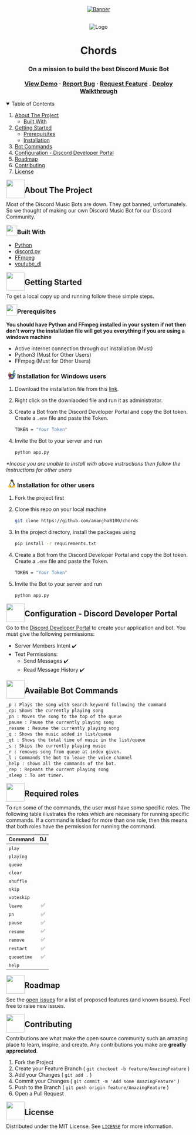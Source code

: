 <div align="center"><a href="https://hacktoberfest.digitalocean.com/"><img src="https://hacktoberfest.digitalocean.com/_nuxt/img/logo-hacktoberfest-full.f42e3b1.svg" alt="Banner" width="60%"/></a></div>

<!-- PROJECT LOGO -->
<br />
<p align="center">
    <img src="./Logo/icon.png" alt="Logo" width="40%">

  <h1 align="center">Chords</h1>

  <h3 align="center">
    On a mission to build the best Discord Music Bot
    <br />
    <br />
    <a href="https://github.com/amanjha8100/chords">View Demo</a>
    ·
    <a href="https://github.com/amanjha8100/chords/issues">Report Bug</a>
    ·
    <a href="https://github.com/amanjha8100/chords/issues">Request Feature</a>
    .
    <a href="https://github.com/amanjha8100/chords/blob/main/doc/deploy.md">Deploy Walkthrough</a>
  </h3>
</p>

<!-- TABLE OF CONTENTS -->
<details open="open">
  <summary>Table of Contents</summary>
  <ol>
    <li>
      <a href="#about-the-project">About The Project</a>
      <ul>
        <li><a href="#built-with">Built With</a></li>
      </ul>
    </li>
    <li>
      <a href="#getting-started">Getting Started</a>
      <ul>
        <li><a href="#prerequisites">Prerequisites</a></li>
        <li><a href="#installation">Installation</a></li>
      </ul>
    </li>
    <li><a href="#available-bot-commands">Bot Commands</a></li>
    <li><a href="#configuration---discord-developer-portal">Configuration - Discord Developer Portal</a></li>
    <li><a href="#roadmap">Roadmap</a></li>
    <li><a href="#contributing">Contributing</a></li>
    <li><a href="#license">License</a></li>
  </ol>
</details>

<!-- ABOUT THE PROJECT -->
<img align="left" src="https://github.com/Yoda-Canada/chords/blob/issue-32/icon/Toicon-icon-fandom-annoy.svg.png" width="50px" height="50px" />

## About The Project

Most of the Discord Music Bots are down. They got banned, unfortunately.\
So we thought of making our own Discord Music Bot for our Discord Community.

<img align="left" src="https://github.com/Yoda-Canada/chords/blob/issue-32/icon/note.png" width="30px" height="30px" />

### Built With

- [Python](https://www.python.org/)
- [discord.py](https://discordpy.readthedocs.io/)
- [FFmpeg](https://www.ffmpeg.org/)
- [youtube_dl](https://pypi.org/project/youtube_dl/)

<!-- GETTING STARTED -->
<img align="left" src="https://github.com/Yoda-Canada/chords/blob/issue-32/icon/Toicon-icon-fandom-charm.svg.png" width="50px" height="50px" />

## Getting Started

To get a local copy up and running follow these simple steps.

<img align="left" src="https://github.com/Yoda-Canada/chords/blob/issue-32/icon/note.png" width="30px" height="30px" />

### Prerequisites

  **You should have Python and FFmpeg installed in your system if not then don't worry the installation file will get you everything if you are using a windows machine**
- Active internet connection through out installation (Must)
- Python3   (Must for Other Users)
- FFmpeg    (Must for Other Users)

<img align="left" src="https://github.com/sagarkumar3105/chords/blob/1bb1bd0e28adabdd1d76ee3bbbc40f3befc2314e/icon/1.png" width="30px" height="30px" />

### Installation for Windows users

1. Download the installation file from this [link](https://downgit.github.io/#/home?url=https://github.com/sagarkumar3105/chords/blob/e1d9a2aa24a5f2bca807466e3f08ee1eca72aa4e/installer.bat).
2. Right click on the downlaoded file and run it as administrator.
3. Create a Bot from the Discord Developer Portal and copy the Bot token. Create a `.env` file and paste the Token.

   ```sh
   TOKEN = "Your Token"
   ```

4. Invite the Bot to your server and run

   ```sh
   python app.py
   ```
*\*Incase you are unable to install with above instructions then follow the Instructions for other users*

<img align="left" src="https://github.com/sagarkumar3105/chords/blob/b29d6e853ad9a70a33efdffd4da4c7763b96cbb6/icon/linux-logo.png" width="30px" height="30px" />

### Installation for other users

1. Fork the project first

2. Clone this repo on your local machine
   ```sh
   git clone https://github.com/amanjha8100/chords
   ```
3. In the project directory, install the packages using

   ```sh
   pip install -r requirements.txt
   ```

4. Create a Bot from the Discord Developer Portal and copy the Bot token. Create a `.env` file and paste the Token.

   ```sh
   TOKEN = "Your Token"
   ```

5. Invite the Bot to your server and run

   ```sh
   python app.py
   ```
 
<!-- CONFIGURATION - DISCORD DEVELOPER PORTAL -->
<img align="left" src="https://github.com/Yoda-Canada/chords/blob/issue-32/icon/Toicon-icon-fandom-steal.svg.png" width="50px" height="50px" />

## Configuration - Discord Developer Portal

Go to the [Discord Developer Portal](https://discord.com/developers/docs/intro) to create your application and bot. You must give the following permissions:

- Server Members Intent ✔️
- Text Permissions:
  - Send Messages ✔️
  - Read Message History ✔️

<img align="left" src="https://github.com/Yoda-Canada/chords/blob/issue-32/icon/Toicon-icon-fandom-rap.svg.png" width="50px" height="50px" />

## Available Bot Commands

```
_p : Plays the song with search keyword following the command
_cp: Shows the currently playing song
_pn : Moves the song to the top of the queue
_pause : Pause the currently playing song
_resume : Resume the currently playing song
_q : Shows the music added in list/queue
_qt : Shows the total time of music in the list/queue
_s : Skips the currently playing music
_r : removes song from queue at index given.
_l : Commands the bot to leave the voice channel
_help : shows all the commands of the bot.
_rep : Repeats the current playing song
_sleep : To set timer.
```
<!-- REQUIRED ROLES -->
 <img align="left" src="https://github.com/Yoda-Canada/chords/blob/issue-32/icon/Toicon-icon-fandom-submerge.svg.png" width="50px" height="50px"  />

## Required roles

To run some of the commands, the user must have some specific roles. The following table illustrates the roles which are necessary for running specific commands. If a command is ticked for more than one role, then this means that both roles have the permission for running the command.

| Command | DJ  |
|:-|:-:|
| `play` | |
| `playing` | |
| `queue` | |
| `clear` | |
| `shuffle` | |
| `skip` | |
| `voteskip` | |
| `leave` | :white_check_mark: |
| `pn` | :white_check_mark: |
| `pause` | :white_check_mark: |
| `resume` | :white_check_mark: |
| `remove` | :white_check_mark: |
| `restart` | :white_check_mark: |
| `queuetime` | :white_check_mark: |
| `help` | |

<!-- ROADMAP -->
 <img align="left" src="https://github.com/Yoda-Canada/chords/blob/issue-32/icon/Toicon-icon-fandom-drop.svg.png" width="50px" height="50px"  />

## Roadmap

See the [open issues](https://github.com/amanjha8100/chords/issues) for a list of proposed features (and known issues). Feel free to raise new issues.

<!-- CONTRIBUTING -->
 <img align="left" src="https://github.com/Yoda-Canada/chords/blob/issue-32/icon/Toicon-icon-fandom-shred.svg.png" width="50px" height="50px" />

## Contributing

Contributions are what make the open source community such an amazing place to learn, inspire, and create. Any contributions you make are **greatly appreciated**.

1. Fork the Project
2. Create your Feature Branch ( `git checkout -b feature/AmazingFeature` )
3. Add your Changes ( `git add .` )
4. Commit your Changes ( `git commit -m 'Add some AmazingFeature'` )
5. Push to the Branch ( `git push origin feature/AmazingFeature` )
6. Open a Pull Request

<!-- LICENSE -->
 <img align="left" src="https://github.com/Yoda-Canada/chords/blob/issue-32/icon/Toicon-icon-fandom-sound.svg.png" width="50px" height="50px" />

## License

Distributed under the MIT License. See [`LICENSE`](LICENSE) for more information.
